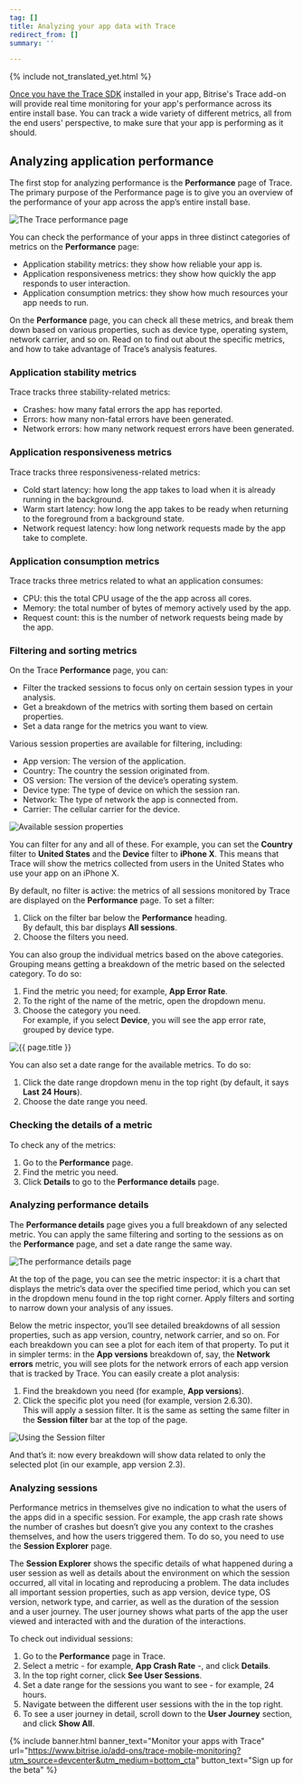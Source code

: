 ```yaml
---
tag: []
title: Analyzing your app data with Trace
redirect_from: []
summary: ''

---
```

{% include not_translated_yet.html %}

[Once you have the Trace SDK](/monitoring/getting-started-with-trace/#installing-trace) installed in your app, Bitrise's Trace add-on will provide real time monitoring for your app's performance across its entire install base. You can track a wide variety of different metrics, all from the end users' perspective, to make sure that your app is performing as it should.

## Analyzing application performance

The first stop for analyzing performance is the **Performance** page of Trace. The primary purpose of the Performance page is to give you an overview of the performance of your app across the app’s entire install base.

![The Trace performance page](/img/Bitrise_-_Trace.png)

You can check the performance of your apps in three distinct categories of metrics on the **Performance** page:

* Application stability metrics: they show how reliable your app is.
* Application responsiveness metrics: they show how quickly the app responds to user interaction.
* Application consumption metrics: they show how much resources your app needs to run.

On the **Performance** page, you can check all these metrics, and break them down based on various properties, such as device type, operating system, network carrier, and so on. Read on to find out about the specific metrics, and how to take advantage of Trace’s analysis features.

### Application stability metrics

Trace tracks three stability-related metrics:

* Crashes: how many fatal errors the app has reported.
* Errors: how many non-fatal errors have been generated.
* Network errors: how many network request errors have been generated.

### Application responsiveness metrics

Trace tracks three responsiveness-related metrics:

* Cold start latency: how long the app takes to load when it is already running in the background.
* Warm start latency: how long the app takes to be ready when returning to the foreground from a background state.
* Network request latency: how long network requests made by the app take to complete.

### Application consumption metrics

Trace tracks three metrics related to what an application consumes:

* CPU: this the total CPU usage of the the app across all cores.
* Memory: the total number of bytes of memory actively used by the app.
* Request count: this is the number of network requests being made by the app.

### Filtering and sorting metrics

On the Trace **Performance** page, you can:

* Filter the tracked sessions to focus only on certain session types in your analysis.
* Get a breakdown of the metrics with sorting them based on certain properties.
* Set a data range for the metrics you want to view.

Various session properties are available for filtering, including:

* App version: The version of the application.
* Country: The country the session originated from.
* OS version: The version of the device’s operating system.
* Device type: The type of device on which the session ran.
* Network: The type of network the app is connected from.
* Carrier: The cellular carrier for the device.

![Available session properties](/img/Bitrise_-_Trace-2.png)

You can filter for any and all of these. For example, you can set the **Country** filter to **United States** and the **Device** filter to **iPhone X**. This means that Trace will show the metrics collected from users in the United States who use your app on an iPhone X.

By default, no filter is active: the metrics of all sessions monitored by Trace are displayed on the **Performance** page. To set a filter:

1. Click on the filter bar below the **Performance** heading.  
   By default, this bar displays **All sessions**.
2. Choose the filters you need.

You can also group the individual metrics based on the above categories. Grouping means getting a breakdown of the metric based on the selected category. To do so:

1. Find the metric you need; for example, **App Error Rate**.
2. To the right of the name of the metric, open the dropdown menu.
3. Choose the category you need.  
   For example, if you select **Device**, you will see the app error rate, grouped by device type.

![{{ page.title }}](/img/Bitrise_-_Trace-3.png)

You can also set a date range for the available metrics. To do so:

1. Click the date range dropdown menu in the top right (by default, it says **Last** **24 Hours**).
2. Choose the date range you need.

### Checking the details of a metric

To check any of the metrics:

1. Go to the **Performance** page.
2. Find the metric you need.
3. Click **Details** to go to the **Performance details** page.

### Analyzing performance details

The **Performance details** page gives you a full breakdown of any selected metric. You can apply the same filtering and sorting to the sessions as on the **Performance** page, and set a date range the same way.

![The performance details page](/img/Bitrise_-_Trace-4.png)

At the top of the page, you can see the metric inspector: it is a chart that displays the metric’s data over the specified time period, which you can set in the dropdown menu found in the top right corner.  Apply filters and sorting to narrow down your analysis of any issues.

Below the metric inspector, you’ll see detailed breakdowns of all session properties, such as app version, country, network carrier, and so on. For each breakdown you can see a plot for each item of that property. To put it in simpler terms: in the **App versions** breakdown of, say, the **Network errors** metric, you will see plots for the network errors of each app version that is tracked by Trace. You can easily create a plot analysis:

1. Find the breakdown you need (for example, **App versions**).
2. Click the specific plot you need (for example, version 2.6.30).  
   This will apply a session filter. It is the same as setting the same filter in the **Session filter** bar at the top of the page.

![Using the Session filter](/img/Bitrise_-_Trace-5.png)

And that’s it: now every breakdown will show data related to only the selected plot (in our example, app version 2.3).

### Analyzing sessions

Performance metrics in themselves give no indication to what the users of the apps did in a specific session. For example, the app crash rate shows the number of crashes but doesn’t give you any context to the crashes themselves, and how the users triggered them. To do so, you need to use the **Session Explorer** page.

The **Session Explorer** shows the specific details of what happened during a user session as well as details about the environment on which the session occurred, all vital in locating and reproducing a problem. The data includes all important session properties, such as app version, device type, OS version, network type, and carrier, as well as the duration of the session and a user journey. The user journey shows what parts of the app the user viewed and interacted with and the duration of the interactions.

To check out individual sessions:

1. Go to the **Performance** page in Trace.
2. Select a metric - for example, **App Crash Rate** -, and click **Details**.
3. In the top right corner, click **See User Sessions**.
4. Set a date range for the sessions you want to see - for example, 24 hours.
5. Navigate between the different user sessions with the in the top right.
6. To see a user journey in detail, scroll down to the **User Journey** section, and click **Show All**.

{% include banner.html banner_text="Monitor your apps with Trace" url="https://www.bitrise.io/add-ons/trace-mobile-monitoring?utm_source=devcenter&utm_medium=bottom_cta" button_text="Sign up for the beta" %}